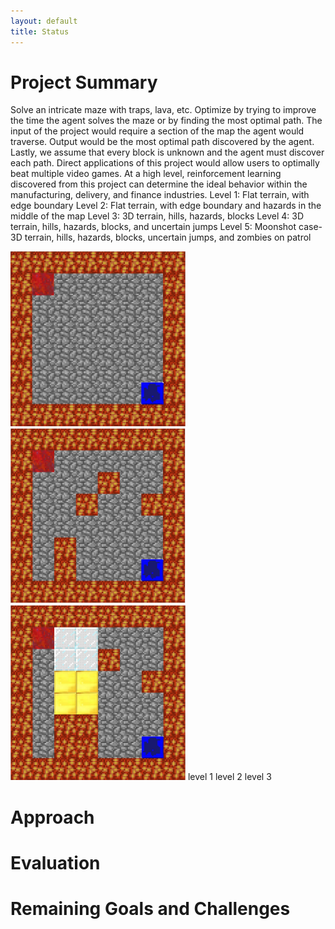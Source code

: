 ```yaml
---
layout: default
title: Status
---
```




# Project Summary
Solve an intricate maze with traps, lava, etc. Optimize by trying to improve the time the agent solves the maze or by finding the most optimal path. The input of the project would require a section of the map the agent would traverse. Output would be the most optimal path discovered by the agent. Lastly, we assume that every block is unknown and the agent must discover each path. Direct applications of this project would allow users to optimally beat multiple video games. At a high level, reinforcement learning discovered from this project can determine the ideal behavior within the manufacturing, delivery, and finance industries.
Level 1: Flat terrain, with edge boundary 
Level 2: Flat terrain, with edge boundary and hazards in the middle of the map
Level 3: 3D terrain, hills, hazards, blocks
Level 4: 3D terrain, hills, hazards, blocks, and uncertain jumps
Level 5: Moonshot case- 3D terrain, hills, hazards, blocks, uncertain jumps, and zombies on patrol 

<img src="images/level1.jpeg" title="level 1 map" width="280" height="280" /> <img src="images/level2.jpeg" title="level 2 map" width="280" height="280" /> <img src="images/level3.jpeg" title="level 3 map" width="280" height="280" />
		level 1									level 2 									level 3


# Approach



# Evaluation


# Remaining Goals and Challenges
